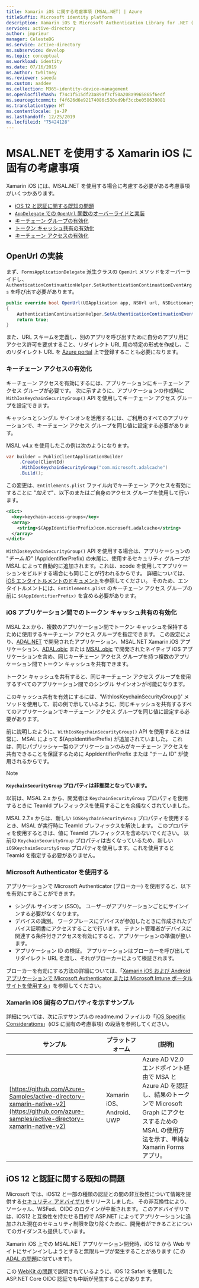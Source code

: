 ```yaml
---
title: Xamarin iOS に関する考慮事項 (MSAL.NET) | Azure
titleSuffix: Microsoft identity platform
description: Xamarin iOS を Microsoft Authentication Library for .NET (MSAL.NET) と共に使用する場合の固有の考慮事項について説明します。
services: active-directory
author: jmprieur
manager: CelesteDG
ms.service: active-directory
ms.subservice: develop
ms.topic: conceptual
ms.workload: identity
ms.date: 07/16/2019
ms.author: twhitney
ms.reviewer: saeeda
ms.custom: aaddev
ms.collection: M365-identity-device-management
ms.openlocfilehash: f74c1f515df23a89af7cf50a208a9965865f6edf
ms.sourcegitcommit: f4f626d6e92174086c530ed9bf3ccbe058639081
ms.translationtype: HT
ms.contentlocale: ja-JP
ms.lasthandoff: 12/25/2019
ms.locfileid: "75424128"
---
```

# <a name="xamarin-ios-specific-considerations-with-msalnet"></a>MSAL.NET を使用する Xamarin iOS に固有の考慮事項
Xamarin iOS には、MSAL.NET を使用する場合に考慮する必要がある考慮事項がいくつかあります。

- [iOS 12 と認証に関する既知の問題](#known-issues-with-ios-12-and-authentication)
- [`AppDelegate` での `OpenUrl` 関数のオーバーライドと実装](#implement-openurl)
- [キーチェーン グループの有効化](#enable-keychain-access)
- [トークン キャッシュ共有の有効化](#enable-token-cache-sharing-across-ios-applications)
- [キーチェーン アクセスの有効化](#enable-keychain-access)

## <a name="implement-openurl"></a>OpenUrl の実装

まず、`FormsApplicationDelegate` 派生クラスの `OpenUrl` メソッドをオーバーライドし、`AuthenticationContinuationHelper.SetAuthenticationContinuationEventArgs` を呼び出す必要があります。

```csharp
public override bool OpenUrl(UIApplication app, NSUrl url, NSDictionary options)
{
    AuthenticationContinuationHelper.SetAuthenticationContinuationEventArgs(url);
    return true;
}
```

また、URL スキームを定義し、別のアプリを呼び出すために自分のアプリ用にアクセス許可を要求すること、リダイレクト URL 用の特定の形式を作成し、このリダイレクト URL を [Azure portal](https://portal.azure.com) 上で登録することも必要になります。

### <a name="enable-keychain-access"></a>キーチェーン アクセスの有効化

キーチェーン アクセスを有効にするには、アプリケーションにキーチェーン アクセス グループが必要です。
次に示すように、アプリケーションの作成時に `WithIosKeychainSecurityGroup()` API を使用してキーチェーン アクセス グループを設定できます。

キャッシュとシングル サインオンを活用するには、ご利用のすべてのアプリケーションで、キーチェーン アクセス グループを同じ値に設定する必要があります。

MSAL v4.x を使用したこの例は次のようになります。
```csharp
var builder = PublicClientApplicationBuilder
     .Create(ClientId)
     .WithIosKeychainSecurityGroup("com.microsoft.adalcache")
     .Build();
```

この変更は、`Entitlements.plist` ファイル内でキーチェーン アクセスを有効にすることに "*加えて*"、以下のまたはご自身のアクセス グループを使用して行います。

```xml
<dict>
  <key>keychain-access-groups</key>
  <array>
    <string>$(AppIdentifierPrefix)com.microsoft.adalcache</string>
  </array>
</dict>
```

`WithIosKeychainSecurityGroup()` API を使用する場合は、アプリケーションの "*チーム ID*" (AppIdentifierPrefix) の末尾に、使用するセキュリティ グループが MSAL によって自動的に追加されます。これは、xcode を使用してアプリケーションをビルドする場合にも同じことが行われるからです。 詳細については、[iOS エンタイトルメントのドキュメント](https://developer.apple.com/documentation/security/keychain_services/keychain_items/sharing_access_to_keychain_items_among_a_collection_of_apps)を参照してください。 そのため、エンタイトルメントには、`Entitlements.plist` のキーチェーン アクセス グループの前に `$(AppIdentifierPrefix)` を含める必要があります。

### <a name="enable-token-cache-sharing-across-ios-applications"></a>iOS アプリケーション間でのトークン キャッシュ共有の有効化

MSAL 2.x から、複数のアプリケーション間でトークン キャッシュを保持するために使用するキーチェーン アクセス グループを指定できます。 この設定により、[ADAL.NET](https://aka.ms/adal-net) で開発されたアプリケーション、MSAL.NET Xamarin.iOS アプリケーション、[ADAL.objc](https://github.com/AzureAD/azure-activedirectory-library-for-objc) または [MSAL.objc](https://github.com/AzureAD/microsoft-authentication-library-for-objc) で開発されたネイティブ iOS アプリケーションを含め、同じキーチェーン アクセス グループを持つ複数のアプリケーション間でトークン キャッシュを共有できます。

トークン キャッシュを共有すると、同じキーチェーン アクセス グループを使用するすべてのアプリケーション間でのシングル サインオンが可能になります。

このキャッシュ共有を有効にするには、'WithIosKeychainSecurityGroup()' メソッドを使用して、前の例で示しているように、同じキャッシュを共有するすべてのアプリケーションでキーチェーン アクセス グループを同じ値に設定する必要があります。

前に説明したように、`WithIosKeychainSecurityGroup()` API を使用するときは常に、MSAL によって $(AppIdentifierPrefix) が追加されていました。 これは、同じパブリッシャー製のアプリケーションのみがキーチェーン アクセスを共有できることを保証するために AppIdentifierPrefix または "チーム ID" が使用されるからです。

> [!NOTE]
> **`KeychainSecurityGroup` プロパティは非推奨となっています。**
> 
> 以前は、MSAL 2.x から、開発者は `KeychainSecurityGroup` プロパティを使用するときに TeamId プレフィックスを使用することを余儀なくされていました。
>
>  MSAL 2.7.x からは、新しい `iOSKeychainSecurityGroup` プロパティを使用するとき、MSAL が実行時に TeamId プレフィックスを解決します。 このプロパティを使用するときは、値に TeamId プレフィックスを含めないでください。
>  以前の `KeychainSecurityGroup` プロパティは古くなっているため、新しい `iOSKeychainSecurityGroup` プロパティを使用します。これを使用すると TeamId を指定する必要がありません。

### <a name="use-microsoft-authenticator"></a>Microsoft Authenticator を使用する

アプリケーションで Microsoft Authenticator (ブローカー) を使用すると、以下を有効にすることができます。

- シングル サインオン (SSO)。 ユーザーがアプリケーションごとにサインインする必要がなくなります。
- デバイスの識別。 ワークプレースにデバイスが参加したときに作成されたデバイス証明書にアクセスすることで行います。 テナント管理者がデバイスに関連する条件付きアクセスを有効にすると、アプリケーションの準備が整います。
- アプリケーション ID の検証。 アプリケーションはブローカーを呼び出してリダイレクト URL を渡し、それがブローカーによって検証されます。

ブローカーを有効にする方法の詳細については、「[Xamarin iOS および Android アプリケーションで Microsoft Authenticator または Microsoft Intune ポータル サイトを使用する](msal-net-use-brokers-with-xamarin-apps.md)」を参照してください。

### <a name="sample-illustrating-xamarin-ios-specific-properties"></a>Xamarin iOS 固有のプロパティを示すサンプル

詳細については、次に示すサンプルの readme.md ファイルの「[iOS Specific Considerations](https://github.com/azure-samples/active-directory-xamarin-native-v2#ios-specific-considerations)」(iOS に固有の考慮事項) の段落を参照してください。

サンプル | プラットフォーム | [説明]
------ | -------- | -----------
[https://github.com/Azure-Samples/active-directory-xamarin-native-v2](https://github.com/azure-samples/active-directory-xamarin-native-v2) | Xamarin iOS、Android、UWP | Azure AD V2.0 エンドポイント経由で MSA と Azure AD を認証し、結果のトークンで Microsoft Graph にアクセスするための MSAL の使用方法を示す、単純な Xamarin Forms アプリ。

<!--- https://github.com/Azure-Samples/active-directory-xamarin-native-v2/blob/master/ReadmeFiles/Topology.png -->

## <a name="known-issues-with-ios-12-and-authentication"></a>iOS 12 と認証に関する既知の問題
Microsoft では、iOS12 と一部の種類の認証との間の非互換性について情報を提供する[セキュリティ アドバイザリ](https://github.com/aspnet/AspNetCore/issues/4647)をリリースしました。 その非互換性により、ソーシャル、WSFed、OIDC のログインが中断されます。 このアドバイザリでは、iOS12 と互換性を持たせる目的で ASP.NET によってアプリケーションに追加された現在のセキュリティ制限を取り除くために、開発者ができることについてのガイダンスも提供しています。  

Xamarin iOS 上での MSAL.NET アプリケーション開発時、iOS 12 から Web サイトにサインインしようとすると無限ループが発生することがあります (この [ADAL の問題](https://github.com/AzureAD/azure-activedirectory-library-for-dotnet/issues/1329)に似ています)。 

この [WebKit の問題](https://bugs.webkit.org/show_bug.cgi?id=188165)で説明されているように、iOS 12 Safari を使用した ASP.NET Core OIDC 認証でも中断が発生することがあります。

